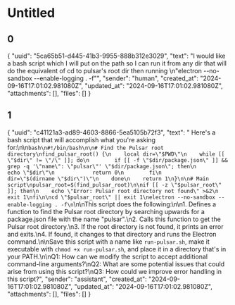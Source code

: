 # Untitled

## 0

{
  "uuid": "5ca65b51-d445-41b3-9955-888b312e3029",
  "text": "I would like a bash script which I will put on the path so I can run it from any dir that will do the equivalent of cd to pulsar's root dir then running \n\"electron --no-sandbox --enable-logging . -f\"",
  "sender": "human",
  "created_at": "2024-09-16T17:01:02.981080Z",
  "updated_at": "2024-09-16T17:01:02.981080Z",
  "attachments": [],
  "files": []
}

## 1

{
  "uuid": "c41121a3-ad89-4603-8866-5ea5105b72f3",
  "text": " Here's a bash script that will accomplish what you're asking for:\n\n```bash\n#!/bin/bash\n\n# Find the Pulsar root directory\nfind_pulsar_root() {\n    local dir=\"$PWD\"\n    while [[ \"$dir\" != \"/\" ]]; do\n        if [[ -f \"$dir/package.json\" ]] && grep -q '\"name\": \"pulsar\"' \"$dir/package.json\"; then\n            echo \"$dir\"\n            return 0\n        fi\n        dir=\"$(dirname \"$dir\")\"\n    done\n    return 1\n}\n\n# Main script\npulsar_root=$(find_pulsar_root)\n\nif [[ -z \"$pulsar_root\" ]]; then\n    echo \"Error: Pulsar root directory not found\" >&2\n    exit 1\nfi\n\ncd \"$pulsar_root\" || exit 1\nelectron --no-sandbox --enable-logging . -f\n```\n\nThis script does the following:\n\n1. Defines a function to find the Pulsar root directory by searching upwards for a package.json file with the name \"pulsar\".\n2. Calls this function to get the Pulsar root directory.\n3. If the root directory is not found, it prints an error and exits.\n4. If found, it changes to that directory and runs the Electron command.\n\nSave this script with a name like `run-pulsar.sh`, make it executable with `chmod +x run-pulsar.sh`, and place it in a directory that's in your PATH.\n\nQ1: How can we modify the script to accept additional command-line arguments?\nQ2: What are some potential issues that could arise from using this script?\nQ3: How could we improve error handling in this script?",
  "sender": "assistant",
  "created_at": "2024-09-16T17:01:02.981080Z",
  "updated_at": "2024-09-16T17:01:02.981080Z",
  "attachments": [],
  "files": []
}

